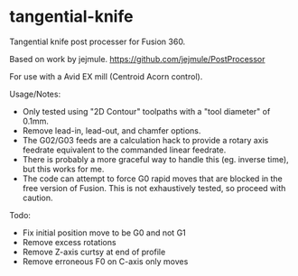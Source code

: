 # tangential-knife

Tangential knife post processer for Fusion 360.

Based on work by jejmule. https://github.com/jejmule/PostProcessor
  
For use with a Avid EX mill (Centroid Acorn control).
  
Usage/Notes:
* Only tested using "2D Contour" toolpaths with a "tool diameter" of 0.1mm.
* Remove lead-in, lead-out, and chamfer options.
* The G02/G03 feeds are a calculation hack to provide a rotary axis feedrate equivalent to the commanded linear feedrate.
 * There is probably a more graceful way to handle this (eg. inverse time), but this works for me.
* The code can attempt to force G0 rapid moves that are blocked in the free version of Fusion. This is not exhaustively tested, so proceed with caution.

Todo:
* Fix initial position move to be G0 and not G1
* Remove excess rotations
* Remove Z-axis curtsy at end of profile
* Remove erroneous F0 on C-axis only moves 